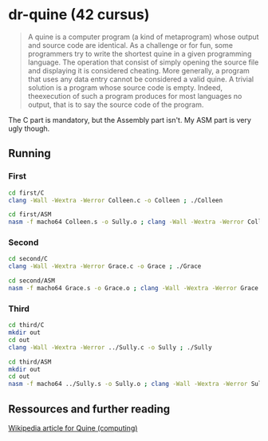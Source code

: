 # dr-quine (42 cursus)

> A quine is a computer program (a kind of metaprogram) whose output and source code are identical. As a challenge or for fun, some programmers try to write the shortest quine in a given programming language. The operation that consist of simply opening the source file and displaying it is considered cheating. More generally, a program that uses any data entry cannot be considered a valid quine. A trivial solution is a program whose source code is empty. Indeed, theexecution of such a program produces for most languages no output, that is to say the source code of the program.

The C part is mandatory, but the Assembly part isn't. My ASM part is very ugly though.

## Running

### First

```sh
cd first/C
clang -Wall -Wextra -Werror Colleen.c -o Colleen ; ./Colleen
```

```sh
cd first/ASM
nasm -f macho64 Colleen.s -o Sully.o ; clang -Wall -Wextra -Werror Colleen.o -o Colleen ; ./Colleen
```

### Second

```sh
cd second/C
clang -Wall -Wextra -Werror Grace.c -o Grace ; ./Grace
```

```sh
cd second/ASM
nasm -f macho64 Grace.s -o Grace.o ; clang -Wall -Wextra -Werror Grace.o -o Grace ; ./Grace
```

### Third

```sh
cd third/C
mkdir out
cd out
clang -Wall -Wextra -Werror ../Sully.c -o Sully ; ./Sully
```

```sh
cd third/ASM
mkdir out
cd out
nasm -f macho64 ../Sully.s -o Sully.o ; clang -Wall -Wextra -Werror Sully.o -o Sully ; ./Sully
```

## Ressources and further reading

[Wikipedia article for Quine (computing)](https://en.wikipedia.org/wiki/Quine_(computing))
